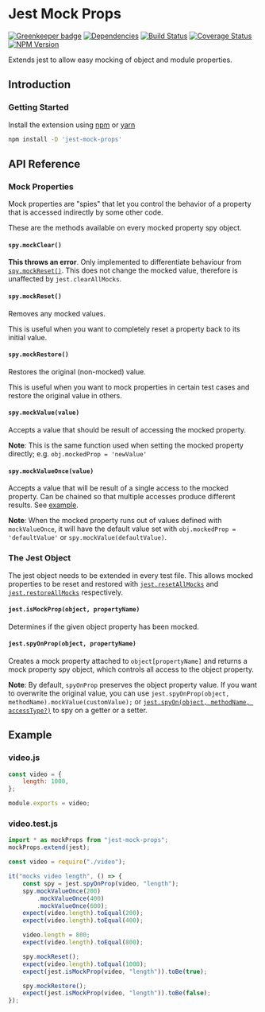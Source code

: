 # Jest Mock Props

[![Greenkeeper badge](https://badges.greenkeeper.io/iamogbz/jest-mock-props.svg)](https://greenkeeper.io/)
[![Dependencies](https://david-dm.org/iamogbz/jest-mock-props.svg)](https://github.com/iamogbz/jest-mock-props)
[![Build Status](https://travis-ci.org/iamogbz/jest-mock-props.svg?branch=master)](https://travis-ci.org/iamogbz/jest-mock-props)
[![Coverage Status](https://coveralls.io/repos/github/iamogbz/jest-mock-props/badge.svg?branch=master&cache=1)](https://coveralls.io/github/iamogbz/jest-mock-props?branch=master)
[![NPM Version](https://img.shields.io/npm/v/jest-mock-props.svg)](https://www.npmjs.com/package/jest-mock-props)

Extends jest to allow easy mocking of object and module properties.

## Introduction

### Getting Started

Install the extension using [npm](https://docs.npmjs.com/cli/install.html) or [yarn](https://yarnpkg.com/en/docs/usage)

```sh
npm install -D 'jest-mock-props'
```

## API Reference

### Mock Properties

Mock properties are "spies" that let you control the behavior of a property that is accessed indirectly by some other code.

These are the methods available on every mocked property spy object.

#### `spy.mockClear()`

**This throws an error**. Only implemented to differentiate behaviour from [`spy.mockReset()`](#spymockreset). This does not change the mocked value, therefore is unaffected by `jest.clearAllMocks`.

#### `spy.mockReset()`

Removes any mocked values.

This is useful when you want to completely reset a property back to its initial value.

#### `spy.mockRestore()`

Restores the original (non-mocked) value.

This is useful when you want to mock properties in certain test cases and restore the original value in others.

#### `spy.mockValue(value)`

Accepts a value that should be result of accessing the mocked property.

**Note**: This is the same function used when setting the mocked property directly; e.g. `obj.mockedProp = 'newValue'`

#### `spy.mockValueOnce(value)`

Accepts a value that will be result of a single access to the mocked property. Can be chained so that multiple accesses produce different results. See [example](#videotestjs).

**Note**: When the mocked property runs out of values defined with `mockValueOnce`, it will have the default value set with `obj.mockedProp = 'defaultValue'` or `spy.mockValue(defaultValue)`.

### The Jest Object

The jest object needs to be extended in every test file. This allows mocked properties to be reset and restored with [`jest.resetAllMocks`](https://jestjs.io/docs/en/jest-object#jestresetallmocks) and [`jest.restoreAllMocks`](https://jestjs.io/docs/en/jest-object#jestrestoreallmocks) respectively.

#### `jest.isMockProp(object, propertyName)`

Determines if the given object property has been mocked.

#### `jest.spyOnProp(object, propertyName)`

Creates a mock property attached to `object[propertyName]` and returns a mock property spy object, which controls all access to the object property.

**Note**: By default, `spyOnProp` preserves the object property value. If you want to overwrite the original value, you can use `jest.spyOnProp(object, methodName).mockValue(customValue);` or [`jest.spyOn(object, methodName, accessType?)`](https://jestjs.io/docs/en/jest-object#jestspyonobject-methodname-accesstype) to spy on a getter or a setter.

## Example

### video.js

```js
const video = {
    length: 1000,
};

module.exports = video;
```

### video.test.js

```js
import * as mockProps from "jest-mock-props";
mockProps.extend(jest);

const video = require("./video");

it("mocks video length", () => {
    const spy = jest.spyOnProp(video, "length");
    spy.mockValueOnce(200)
        .mockValueOnce(400)
        .mockValueOnce(600);
    expect(video.length).toEqual(200);
    expect(video.length).toEqual(400);

    video.length = 800;
    expect(video.length).toEqual(800);

    spy.mockReset();
    expect(video.length).toEqual(1000);
    expect(jest.isMockProp(video, "length")).toBe(true);

    spy.mockRestore();
    expect(jest.isMockProp(video, "length")).toBe(false);
});
```
